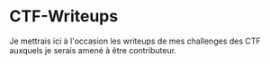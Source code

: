 # CTF-Writeups
Je mettrais ici à l'occasion les writeups de mes challenges des CTF auxquels je serais amené à être contributeur.
